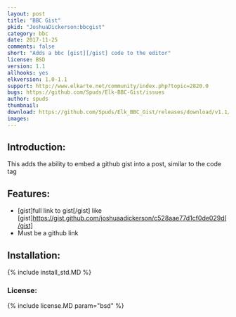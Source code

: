 ```yaml
---
layout: post
title: "BBC Gist"
pkid: "JoshuaDickerson:bbcgist"
category: bbc
date: 2017-11-25
comments: false
short: "Adds a bbc [gist][/gist] code to the editor"
license: BSD
version: 1.1
allhooks: yes
elkversion: 1.0-1.1
support: http://www.elkarte.net/community/index.php?topic=2820.0
bugs: https://github.com/Spuds/Elk-BBC-Gist/issues
author: spuds
thumbnail:
download: https://github.com/Spuds/Elk_BBC_Gist/releases/download/v1.1/elk_bbc_gist.zip
images:
---
```


## Introduction:
This adds the ability to embed a github gist into a post, similar to the code tag

## Features:
- [gist]full link to gist[/gist] like [gist]https://gist.github.com/joshuaadickerson/c528aae77d1cf0de029d[/gist]
- Must be a github link

## Installation:
{% include install_std.MD %}

### License:
{% include license.MD param="bsd" %}